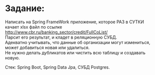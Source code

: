 <h1>Задание:</h1>

Написать на Spring FrameWork приложение, которое РАЗ в СУТКИ качает xlsx файл по ссылке <br>
http://www.cbr.ru/banking_sector/credit/FullCoList/<br>
Парсит его результат, и кладет в реляционную СУБД.<br>
Адекватно учитывать, что данные об организации могут измениться, может добавиться новая или удалиться.<br>
Не нужно делать дубликатов или чистить всю таблицу и создавать новую.<br>

Стек: Spring Boot, Spring Data Jpa, СУБД Postgres. <br>
